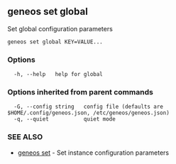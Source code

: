 ## geneos set global

Set global configuration parameters

```
geneos set global KEY=VALUE...
```

### Options

```
  -h, --help   help for global
```

### Options inherited from parent commands

```
  -G, --config string   config file (defaults are $HOME/.config/geneos.json, /etc/geneos/geneos.json)
  -q, --quiet           quiet mode
```

### SEE ALSO

* [geneos set](geneos_set.md)	 - Set instance configuration parameters

